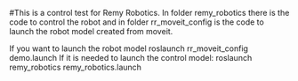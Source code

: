 #This is a control test for Remy Robotics.
In folder remy_robotics there is the code to control the robot and in folder rr_moveit_config is the code to launch the robot model created from moveit.

If you want to launch the robot model roslaunch rr_moveit_config demo.launch
If it is needed to launch the control model: roslaunch remy_robotics remy_robotics.launch
